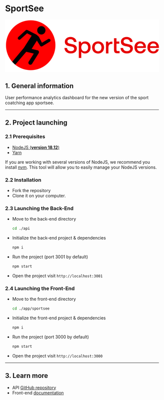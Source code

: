 # SportSee

![SportSee logo](/app/sportsee/src/assets/logo/logo.png)

## 1. General information

User performance analytics dashboard for the new version of the sport coatching app sportsee.

---

## 2. Project launching

### 2.1 Prerequisites

- [NodeJS (**version 18.12**)](https://nodejs.org/en/)
- [Yarn](https://yarnpkg.com/)

If you are working with several versions of NodeJS, we recommend you install [nvm](https://github.com/nvm-sh/nvm). This tool will allow you to easily manage your NodeJS versions.

### 2.2 Installation

- Fork the repository
- Clone it on your computer.

### 2.3 Launching the Back-End

- Move to the back-end directory
  ```sh
  cd ./api
  ```
- Initialize the back-end project & dependencies
  ```sh
  npm i
  ```
- Run the project (port 3001 by default)
  ```sh
  npm start
  ```
- Open the project
  visit `http://localhost:3001`

### 2.4 Launching the Front-End

- Move to the front-end directory
  ```sh
  cd ./app/sportsee
  ```
- Initialize the front-end project & dependencies
  ```sh
  npm i
  ```
- Run the project (port 3000 by default)
  ```sh
  npm start
  ```
- Open the project
  visit `http://localhost:3000`

---

## 3. Learn more

- API [GitHub repository](https://github.com/OpenClassrooms-Student-Center/P9-front-end-dashboard)
- Front-end [documentation](/app/sportsee/docs/)
